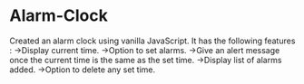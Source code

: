 # Alarm-Clock

Created an alarm clock using vanilla JavaScript. 
It has the following features :
 ->Display current time.
 ->Option to set alarms.
 ->Give an alert message once the current time is the same as the set time.
 ->Display list of alarms added.
 ->Option to delete any set time.


 
